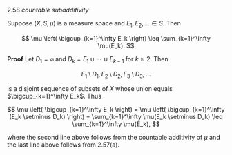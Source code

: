 2.58  *countable subadditivity*

Suppose $(X,S,\mu)$ is a measure space and $E_1, E_2, \ldots \in S$. Then

$$
\mu \left( \bigcup_{k=1}^\infty E_k \right) \leq \sum_{k=1}^\infty \mu(E_k).
$$

**Proof** Let $D_1 = \varnothing$ and $D_k = E_1 \cup \cdots \cup E_{k-1}$ for $k \geq 2$. Then

$$
E_1 \setminus D_1, E_2 \setminus D_2, E_3 \setminus D_3, \ldots
$$

is a disjoint sequence of subsets of $X$ whose union equals $\bigcup_{k=1}^\infty E_k$. Thus

$$
\mu \left( \bigcup_{k=1}^\infty E_k \right) = \mu \left( \bigcup_{k=1}^\infty (E_k \setminus D_k) \right)
= \sum_{k=1}^\infty \mu(E_k \setminus D_k)
\leq \sum_{k=1}^\infty \mu(E_k),
$$

where the second line above follows from the countable additivity of $\mu$ and the last line above follows from 2.57(a).
